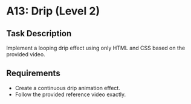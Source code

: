 # A13: Drip (Level 2)

## Task Description
Implement a looping drip effect using only HTML and CSS based on the provided video.

## Requirements
- Create a continuous drip animation effect.
- Follow the provided reference video exactly.
